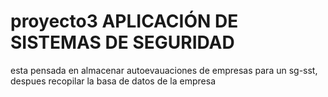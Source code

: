 # proyecto3 APLICACIÓN DE SISTEMAS DE SEGURIDAD
esta pensada en almacenar autoevauaciones de empresas para un sg-sst, despues recopilar la basa de datos de la empresa 
